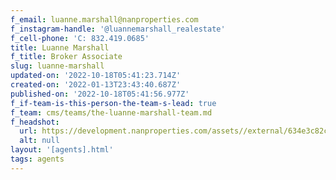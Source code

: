 ```yaml
---
f_email: luanne.marshall@nanproperties.com
f_instagram-handle: '@luannemarshall_realestate'
f_cell-phone: 'C: 832.419.0685'
title: Luanne Marshall
f_title: Broker Associate
slug: luanne-marshall
updated-on: '2022-10-18T05:41:23.714Z'
created-on: '2022-01-13T23:43:40.687Z'
published-on: '2022-10-18T05:41:56.977Z'
f_if-team-is-this-person-the-team-s-lead: true
f_team: cms/teams/the-luanne-marshall-team.md
f_headshot:
  url: https://development.nanproperties.com/assets//external/634e3c82c0d353872dd91201_luanne.jpeg
  alt: null
layout: '[agents].html'
tags: agents
---
```



